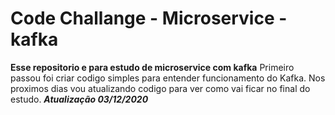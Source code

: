 # Code Challange - Microservice - kafka
**Esse repositorio e para estudo de microservice com kafka**
    Primeiro passou foi criar codigo simples para entender funcionamento do Kafka.
    Nos proximos dias vou atualizando codigo para ver como vai ficar no final do estudo. ***Atualização 03/12/2020***